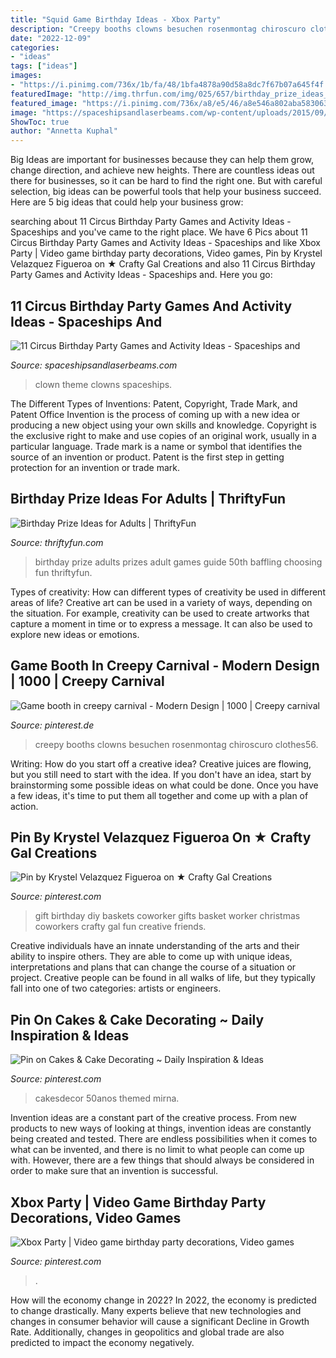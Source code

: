 ```yaml
---
title: "Squid Game Birthday Ideas - Xbox Party"
description: "Creepy booths clowns besuchen rosenmontag chiroscuro clothes56"
date: "2022-12-09"
categories:
- "ideas"
tags: ["ideas"]
images:
- "https://i.pinimg.com/736x/1b/fa/48/1bfa4878a90d58a8dc7f67b07a645f4f.jpg"
featuredImage: "http://img.thrfun.com/img/025/657/birthday_prize_ideas_for_adults_s1.jpg"
featured_image: "https://i.pinimg.com/736x/a8/e5/46/a8e546a802aba58306356b2483ac4cca.jpg"
image: "https://spaceshipsandlaserbeams.com/wp-content/uploads/2015/09/circus-birthday-party-games-activites.jpg.jpg"
ShowToc: true
author: "Annetta Kuphal"
---
```



Big Ideas are important for businesses because they can help them grow, change direction, and achieve new heights. There are countless ideas out there for businesses, so it can be hard to find the right one. But with careful selection, big ideas can be powerful tools that help your business succeed. Here are 5 big ideas that could help your business grow: 

	

		
searching about 11 Circus Birthday Party Games and Activity Ideas - Spaceships and you've came to the right place. We have 6 Pics about 11 Circus Birthday Party Games and Activity Ideas - Spaceships and like Xbox Party | Video game birthday party decorations, Video games, Pin by Krystel Velazquez Figueroa on ★ Crafty Gal Creations and also 11 Circus Birthday Party Games and Activity Ideas - Spaceships and. Here you go:
		
    
## 11 Circus Birthday Party Games And Activity Ideas - Spaceships And

<img loading=lazy src="https://spaceshipsandlaserbeams.com/wp-content/uploads/2015/09/circus-birthday-party-games-activites.jpg.jpg" onerror="this.onerror=null;this.src='https://tse2.mm.bing.net/th?id=OIP.QtWpfgWH30uAhcMjcov9fwHaLH&amp;pid=15.1';" alt="11 Circus Birthday Party Games and Activity Ideas - Spaceships and">

_Source: spaceshipsandlaserbeams.com_

>clown theme clowns spaceships. 

	

The Different Types of Inventions: Patent, Copyright, Trade Mark, and Patent Office
Invention is the process of coming up with a new idea or producing a new object using your own skills and knowledge. Copyright is the exclusive right to make and use copies of an original work, usually in a particular language. Trade mark is a name or symbol that identifies the source of an invention or product. Patent is the first step in getting protection for an invention or trade mark.

    
## Birthday Prize Ideas For Adults | ThriftyFun

<img loading=lazy src="http://img.thrfun.com/img/025/657/birthday_prize_ideas_for_adults_s1.jpg" onerror="this.onerror=null;this.src='https://tse3.mm.bing.net/th?id=OIP.D6V4ec3yXNBJAZ5dxT0LTgAAAA&amp;pid=15.1';" alt="Birthday Prize Ideas for Adults | ThriftyFun">

_Source: thriftyfun.com_

>birthday prize adults prizes adult games guide 50th baffling choosing fun thriftyfun. 

	

Types of creativity: How can different types of creativity be used in different areas of life?
Creative art can be used in a variety of ways, depending on the situation. For example, creativity can be used to create artworks that capture a moment in time or to express a message. It can also be used to explore new ideas or emotions.

    
## Game Booth In Creepy Carnival - Modern Design | 1000 | Creepy Carnival

<img loading=lazy src="https://i.pinimg.com/736x/f6/df/cf/f6dfcf2ebf39dc6613f276b0fdef5528.jpg" onerror="this.onerror=null;this.src='https://tse3.mm.bing.net/th?id=OIP.veCz4xJ-852TM_VevvKlvQHaKT&amp;pid=15.1';" alt="Game booth in creepy carnival - Modern Design | 1000 | Creepy carnival">

_Source: pinterest.de_

>creepy booths clowns besuchen rosenmontag chiroscuro clothes56. 

	

Writing: How do you start off a creative idea?
Creative juices are flowing, but you still need to start with the idea.  If you don't have an idea, start by brainstorming some possible ideas on what could be done. Once you have a few ideas, it's time to put them all together and come up with a plan of action.

    
## Pin By Krystel Velazquez Figueroa On ★ Crafty Gal Creations

<img loading=lazy src="https://i.pinimg.com/736x/d5/76/9c/d5769c741f1c8a39c3171eb7ed4321a6--diy-birthday-gift-birthday-gift-baskets.jpg" onerror="this.onerror=null;this.src='https://tse4.mm.bing.net/th?id=OIP.nShNIVtWo4TI3ONwhoaHGgHaJ4&amp;pid=15.1';" alt="Pin by Krystel Velazquez Figueroa on ★ Crafty Gal Creations">

_Source: pinterest.com_

>gift birthday diy baskets coworker gifts basket worker christmas coworkers crafty gal fun creative friends. 

	

Creative individuals have an innate understanding of the arts and their ability to inspire others. They are able to come up with unique ideas, interpretations and plans that can change the course of a situation or project. Creative people can be found in all walks of life, but they typically fall into one of two categories: artists or engineers.

    
## Pin On Cakes &amp; Cake Decorating ~ Daily Inspiration &amp; Ideas

<img loading=lazy src="https://i.pinimg.com/736x/1b/fa/48/1bfa4878a90d58a8dc7f67b07a645f4f.jpg" onerror="this.onerror=null;this.src='https://tse1.mm.bing.net/th?id=OIP.m28O6hJstOtjW23-xXR4CwHaJ3&amp;pid=15.1';" alt="Pin on Cakes &amp; Cake Decorating ~ Daily Inspiration &amp; Ideas">

_Source: pinterest.com_

>cakesdecor 50anos themed mirna. 

	

Invention ideas are a constant part of the creative process. From new products to new ways of looking at things, invention ideas are constantly being created and tested. There are endless possibilities when it comes to what can be invented, and there is no limit to what people can come up with. However, there are a few things that should always be considered in order to make sure that an invention is successful.

    
## Xbox Party | Video Game Birthday Party Decorations, Video Games

<img loading=lazy src="https://i.pinimg.com/736x/a8/e5/46/a8e546a802aba58306356b2483ac4cca.jpg" onerror="this.onerror=null;this.src='https://tse4.mm.bing.net/th?id=OIP.frtPNltl4k-eVXQvqfoGBAHaJ3&amp;pid=15.1';" alt="Xbox Party | Video game birthday party decorations, Video games">

_Source: pinterest.com_

>. 

	

How will the economy change in 2022?
In 2022, the economy is predicted to change drastically. Many experts believe that new technologies and changes in consumer behavior will cause a significant Decline in Growth Rate. Additionally, changes in geopolitics and global trade are also predicted to impact the economy negatively.

